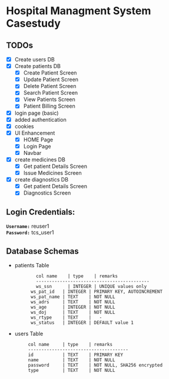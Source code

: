 # Hospital Managment System Casestudy

## TODOs
- [x] Create users DB
- [x] Create patients DB
     - [x] Create Patient Screen
     - [x] Update Patient Screen
     - [x] Delete Patient Screen
     - [x] Search Patient Screen
     - [x] View Patients Screen
     - [x] Patient Billing Screen
- [x] login page (basic)
- [x] added authentication
- [x] cookies
- [x] UI Enhancement
     - [x] HOME Page
     - [x] Login Page
     - [x] Navbar
- [x] create medicines DB
     - [x] Get patient Details Screen
     - [x] Issue Medicines Screen
- [x] create diagnostics DB
     - [x] Get patient Details Screen 
     - [x] Diagnostics Screen

## Login Credentials:
__`Username:`__ reuser1  
__`Password:`__ tcs_user1

## Database Schemas
* patients Table
  ```
          col name    | type    | remarks
          -------------------------------------------
          ws_ssn      | INTEGER | UNIQUE values only
		ws_pat_id   | INTEGER | PRIMARY KEY, AUTOINCREMENT
		ws_pat_name | TEXT    | NOT NULL
		ws_adrs     | TEXT    | NOT NULL
		ws_age      | INTEGER | NOT NULL
		ws_doj      | TEXT    | NOT NULL
		ws_rtype    | TEXT    |   - 
		ws_status   | INTEGER | DEFAULT value 1
  ```
* users Table
  ```
       col name     | type    | remarks
       --------------------------------------
       id           | TEXT    | PRIMARY KEY
       name         | TEXT    | NOT NULL
       password     | TEXT    | NOT NULL, SHA256 encrypted
       type         | TEXT    | NOT NULL
  ```
